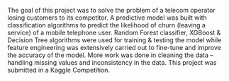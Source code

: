 The goal of this project was to solve the problem of a telecom operator losing customers to its competitor. A predictive model was built with classification algorithms to predict the likelihood of churn (leaving a service) of a mobile telephone user. 
Random Forest classifier, XGBoost & Decision Tree algorithms were used for training & testing the model while feature engineering was extensively carried out to fine-tune and improve the accuracy of the model. More work was done in cleaning the data – handling missing values and inconsistency in the data. This project was submitted in a Kaggle Competition.
